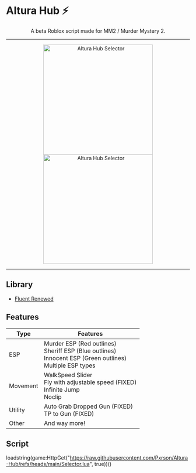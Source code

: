 # Altura Hub ⚡

<div align="center">
A beta Roblox script made for MM2 / Murder Mystery 2.

---

<img src="https://github.com/user-attachments/assets/4ce93e8e-e9a8-4ac5-b10c-945757da25ca" alt="Altura Hub Selector" width="300">
<img src="https://github.com/user-attachments/assets/e61452cb-39b9-45fb-b8db-04b0e516316a" alt="Altura Hub Selector" width="300">
</div>

---

## Library

- [Fluent Renewed](https://github.com/ActualMasterOogway/Fluent-Renewed)

## Features

| Type | Features |
|------|----------|
| ESP | Murder ESP (Red outlines)<br>Sheriff ESP (Blue outlines)<br>Innocent ESP (Green outlines)<br>Multiple ESP types |
| Movement | WalkSpeed Slider<br>Fly with adjustable speed (FIXED)<br>Infinite Jump<br>Noclip |
| Utility | Auto Grab Dropped Gun (FIXED)<br>TP to Gun (FIXED) |
| Other | And way more! |

## Script

loadstring(game:HttpGet("https://raw.githubusercontent.com/Pxrson/Altura-Hub/refs/heads/main/Selector.lua", true))()
